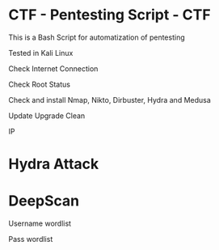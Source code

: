 # CTF - Pentesting Script - CTF #

This is a Bash Script for automatization of pentesting

Tested in Kali Linux 


Check Internet Connection

Check Root Status

Check and install
Nmap, Nikto, Dirbuster, Hydra and Medusa

Update Upgrade Clean

IP

# Hydra Attack

# DeepScan

Username wordlist

Pass wordlist


